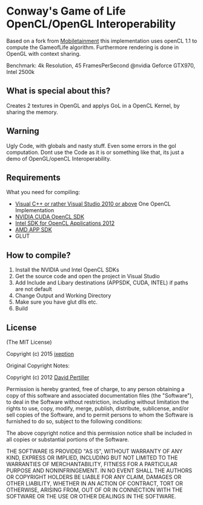 Conway's Game of Life OpenCL/OpenGL Interoperability
==================================

Based on a fork from [Mobiletainment](https://github.com/Mobiletainment/Conways-Game-of-Life-Parallelized) this implementation uses openCL 1.1 to compute the GameofLife  algorithm.
Furthermore rendering is done in OpenGL with context sharing.

Benchmark:
4k Resolution, 45 FramesPerSecond @nvidia Geforce GTX970, Intel 2500k

What is special about this?
------------
Creates 2 textures in OpenGL and applys GoL in a OpenCL Kernel, by sharing the memory. 

Warning
------------
Ugly Code, with globals and nasty stuff. Even some errors in the gol computation.
Dont use the Code as it is or something like that, its just a demo of OpenGL/openCL Interoperability. 

Requirements
------------
What you need for compiling:
* [Visual C++ or rather Visual Studio 2010 or above](http://www.microsoft.com/visualstudio/eng#products/visual-studio-express-products)
One OpenCL Implementation
* [NVIDIA CUDA OpenCL SDK](https://developer.nvidia.com/cuda-downloads)
* [Intel SDK for OpenCL Applications 2012](http://software.intel.com/en-us/vcsource/tools/opencl-sdk)
* [AMD APP SDK](http://developer.amd.com/tools-and-sdks/opencl-zone/amd-accelerated-parallel-processing-app-sdk/)
* GLUT

How to compile?
------------
1. Install the NVIDIA und Intel OpenCL SDKs
2. Get the source code and open the project in Visual Studio
3. Add Include and Libary destinations (APPSDK, CUDA, INTEL) if paths are not default
4. Change Output and Working Directory
5. Make sure you have glut dlls etc.
6. Build



License
------------
(The MIT License)

Copyright (c) 2015 [ixeption](http://www.ixeption.de)

Original Copyright Notes:

Copyright (c) 2012 [David Pertiller](http://www.pertiller.net)

Permission is hereby granted, free of charge, to any person obtaining a copy of this software and associated documentation files (the "Software"), to deal in the Software without restriction, including without limitation the rights to use, copy, modify, merge, publish, distribute, sublicense, and/or sell copies of the Software, and to permit persons to whom the Software is furnished to do so, subject to the following conditions:

The above copyright notice and this permission notice shall be included in all copies or substantial portions of the Software.

THE SOFTWARE IS PROVIDED "AS IS", WITHOUT WARRANTY OF ANY KIND, EXPRESS OR IMPLIED, INCLUDING BUT NOT LIMITED TO THE WARRANTIES OF MERCHANTABILITY, FITNESS FOR A PARTICULAR PURPOSE AND NONINFRINGEMENT. IN NO EVENT SHALL THE AUTHORS OR COPYRIGHT HOLDERS BE LIABLE FOR ANY CLAIM, DAMAGES OR OTHER LIABILITY, WHETHER IN AN ACTION OF CONTRACT, TORT OR OTHERWISE, ARISING FROM, OUT OF OR IN CONNECTION WITH THE SOFTWARE OR THE USE OR OTHER DEALINGS IN THE SOFTWARE.